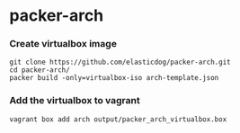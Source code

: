 # packer-arch

### Create virtualbox image
```
git clone https://github.com/elasticdog/packer-arch.git
cd packer-arch/
packer build -only=virtualbox-iso arch-template.json
```
### Add the virtualbox to vagrant
```
vagrant box add arch output/packer_arch_virtualbox.box
```
